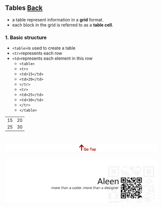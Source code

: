 ## Tables [Back](./../HTML.md)

- a table represent information in a **grid** format.
- each block in the grid is referred to as a **table cell**.

### 1. Basic structure
- ```<table>```is used to create a table
- ```<tr>```represents each row
- ```<td>```represents each element in this row
	- ```<table>```
	- ```<tr>```
	- ```<td>15</td>```
	- ```<td>20</td>```
	- ```</tr>```
	- ```<tr>```
	- ```<td>25</td>```
	- ```<td>30</td>```
	- ```</tr>```
	- ```</table>```

<table>
	<tr>
		<td>15</td>
		<td>20</td>
	</tr>
	<tr>
		<td>25</td>
		<td>30</td>
	</tr>
</table>

<a href="#" style="left:200px;"><img src="./../../../pic/gotop.png"></a>
=====
<a href="http://aleen42.github.io/" target="_blank" ><img src="./../../../pic/tail.gif"></a>
